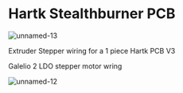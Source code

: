#  Hartk Stealthburner PCB

![unnamed-13](https://github.com/Alex3DLabs/Klipper_Configs/assets/113078228/29940c96-77d6-42a5-b7d1-cd3af146300b)

Extruder Stepper wiring for a 1 piece Hartk PCB V3

Galelio 2 LDO stepper motor wring

![unnamed-12](https://github.com/Alex3DLabs/Klipper_Configs/assets/113078228/9a82e11a-6772-4b9c-ab3f-8784450a9cd1)
